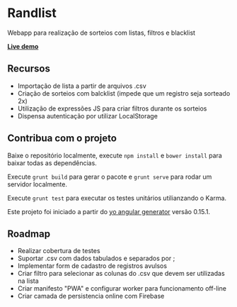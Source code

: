 # Randlist

Webapp para realização de sorteios com listas, filtros e blacklist

**[Live demo](https://randlist.aerobatic.io)**

## Recursos

- Importação de lista a partir de arquivos .csv
- Criação de sorteios com balcklist (impede que um registro seja sorteado 2x)
- Utilização de expressões JS para criar filtros durante os sorteios
- Dispensa autenticação por utilizar LocalStorage

## Contribua com o projeto

Baixe o repositório localmente, execute `npm install` e `bower install` para baixar todas as dependências.

Execute `grunt build` para gerar o pacote e `grunt serve` para rodar um servidor localmente.

Execute `grunt test` para executar os testes unitários utilianzando o Karma.

Este projeto foi iniciado a partir do [yo angular generator](https://github.com/yeoman/generator-angular) versão 0.15.1.

## Roadmap

- Realizar cobertura de testes
- Suportar .csv com dados tabulados e separados por ;
- Implementar form de cadastro de registros avulsos
- Criar filtro para selecionar as colunas do .csv que devem ser utilizadas na lista
- Criar manifesto "PWA" e configurar worker para funcionamento off-line
- Criar camada de persistencia online com Firebase
